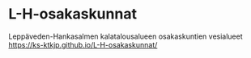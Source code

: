 # L-H-osakaskunnat
Leppäveden-Hankasalmen kalatalousalueen osakaskuntien vesialueet
https://ks-ktkjp.github.io/L-H-osakaskunnat/
